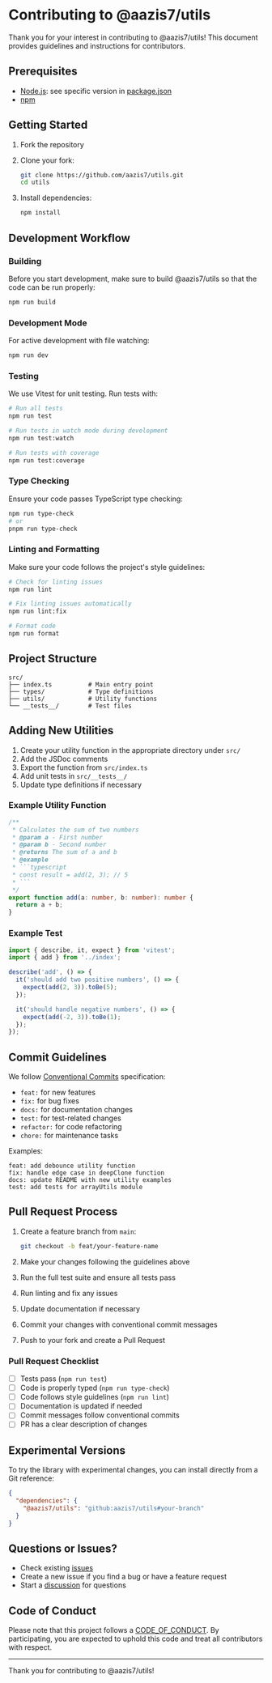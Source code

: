 # Contributing to @aazis7/utils

Thank you for your interest in contributing to @aazis7/utils! This document provides guidelines and instructions for contributors.

## Prerequisites

- [Node.js](https://nodejs.org/en/download/): see specific version in [package.json](./package.json)
- [npm](https://www.npmjs.com/)

## Getting Started

1. Fork the repository
2. Clone your fork:
   ```bash
   git clone https://github.com/aazis7/utils.git
   cd utils
   ```

3. Install dependencies:
   ```bash
   npm install
   ```

## Development Workflow

### Building

Before you start development, make sure to build @aazis7/utils so that the code can be run properly:

```bash
npm run build
```

### Development Mode

For active development with file watching:

```bash
npm run dev
```

### Testing

We use Vitest for unit testing. Run tests with:

```bash
# Run all tests
npm run test

# Run tests in watch mode during development
npm run test:watch

# Run tests with coverage
npm run test:coverage
```

### Type Checking

Ensure your code passes TypeScript type checking:

```bash
npm run type-check
# or
pnpm run type-check
```

### Linting and Formatting

Make sure your code follows the project's style guidelines:

```bash
# Check for linting issues
npm run lint

# Fix linting issues automatically
npm run lint:fix

# Format code
npm run format
```

## Project Structure

```
src/
├── index.ts          # Main entry point
├── types/            # Type definitions
├── utils/            # Utility functions
└── __tests__/        # Test files
```

## Adding New Utilities

1. Create your utility function in the appropriate directory under `src/`
2. Add the JSDoc comments
3. Export the function from `src/index.ts`
4. Add unit tests in `src/__tests__/`
5. Update type definitions if necessary

### Example Utility Function

```typescript
/**
 * Calculates the sum of two numbers
 * @param a - First number
 * @param b - Second number
 * @returns The sum of a and b
 * @example
 * ```typescript
 * const result = add(2, 3); // 5
 * ```
 */
export function add(a: number, b: number): number {
  return a + b;
}
```

### Example Test

```typescript
import { describe, it, expect } from 'vitest';
import { add } from '../index';

describe('add', () => {
  it('should add two positive numbers', () => {
    expect(add(2, 3)).toBe(5);
  });

  it('should handle negative numbers', () => {
    expect(add(-2, 3)).toBe(1);
  });
});
```

## Commit Guidelines

We follow [Conventional Commits](https://www.conventionalcommits.org/) specification:

- `feat:` for new features
- `fix:` for bug fixes
- `docs:` for documentation changes
- `test:` for test-related changes
- `refactor:` for code refactoring
- `chore:` for maintenance tasks

Examples:
```
feat: add debounce utility function
fix: handle edge case in deepClone function
docs: update README with new utility examples
test: add tests for arrayUtils module
```

## Pull Request Process

1. Create a feature branch from `main`:
   ```bash
   git checkout -b feat/your-feature-name
   ```

2. Make your changes following the guidelines above
3. Run the full test suite and ensure all tests pass
4. Run linting and fix any issues
5. Update documentation if necessary
6. Commit your changes with conventional commit messages
7. Push to your fork and create a Pull Request

### Pull Request Checklist

- [ ] Tests pass (`npm run test`)
- [ ] Code is properly typed (`npm run type-check`)
- [ ] Code follows style guidelines (`npm run lint`)
- [ ] Documentation is updated if needed
- [ ] Commit messages follow conventional commits
- [ ] PR has a clear description of changes

## Experimental Versions

To try the library with experimental changes, you can install directly from a Git reference:

```json
{
  "dependencies": {
    "@aazis7/utils": "github:aazis7/utils#your-branch"
  }
}
```

## Questions or Issues?

- Check existing [issues](https://github.com/aazis7/utils/issues)
- Create a new issue if you find a bug or have a feature request
- Start a [discussion](https://github.com/aazis7/utils/discussions) for questions

## Code of Conduct

Please note that this project follows a [CODE_OF_CONDUCT](https://github.com/aazis7/utils/blob/main/CODE_OF_CONDUCT.md). By participating, you are expected to uphold this code and treat all contributors with respect.

---

Thank you for contributing to @aazis7/utils!
